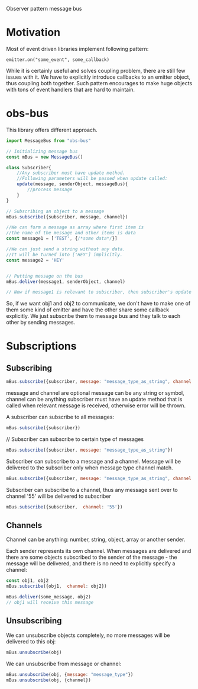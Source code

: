Observer pattern message bus

# Motivation
Most of event driven libraries implement following pattern:

```
emitter.on("some_event", some_callback)
```
While it is certainly useful and solves coupling problem, there are still few issues with it.
We have to explicitly introduce callbacks to an emitter object, thus coupling both together.
Such pattern encourages to make huge objects with tons of event handlers that are hard to maintain.

# obs-bus 
This library offers different approach.

``` javascript
import MessageBus from "obs-bus"

// Initializing message bus
const mBus = new MessageBus()

class Subscriber{
    //Any subscriber must have update method.
    //Following parameters will be passed when update called:
    update(message, senderObject, messageBus){
        //process message
    }
}

// Subscribing an object to a message
mBus.subscribe({subscriber, message, channel}) 

//We can form a message as array where first item is 
//the name of the message and other items is data
const message1 = ['TEST', {/*some data*/}]

//We can just send a string without any data.
//It will be turned into ['HEY'] implicitly.
const message2 = 'HEY'


// Putting message on the bus
mBus.deliver(message1, senderObject, channel)

// Now if message1 is relevant to subscriber, then subscriber's update method will be called.

```

So, if we want obj1 and obj2 to communicate, we don't have to 
make one of them some kind of emitter and have the other share some callback explicitly. We just subscribe them to message bus and they talk to each other by sending messages.


# Subscriptions 

## Subscribing

``` javascript
mBus.subscribe({subscriber, message: "message_type_as_string", channel: '55'})
```
message and channel are optional
message can be any string or symbol, channel can be anything subscriber must have an update method that is called when relevant message is received,  otherwise error will be thrown.


A subscriber can subscribe to all messages:
```javascript
mBus.subscribe({subscriber})

```

// Subscriber can subscribe to certain type of messages
```javascript
mBus.subscribe({subscriber, message: "message_type_as_string"})
```

Subscriber can subscribe to a message and a channel.
Message will be delivered to the subscriber only when message type
channel match.
```javascript
mBus.subscribe({subscriber, message: "message_type_as_string", channel: '55'})
```

Subscriber can subscribe to a channel, thus
any message sent over to channel '55' will be delivered to subscriber
```javascript
mBus.subscribe({subscriber,  channel: '55'})
```

## Channels
Channel can be anything: number, string, object, array or another sender. 

Each sender represents its own channel. When messages are delivered and there are some objects subscribed to the sender of the message - the message will be delivered, and there is no need to 
explicitly specify a channel: 


```javascript
const obj1, obj2
mBus.subscribe({obj1,  channel: obj2})

mBus.deliver(some_message, obj2)
// obj1 will receive this message
```

## Unsubscribing
We can unsubscribe objects completely, no more messages will be delivered to this obj:
```javascript
mBus.unsubscribe(obj)
```

We can unsubscribe from message or channel:
```javascript
mBus.unsubscribe(obj, {message: "message_type"})
mBus.unsubscribe(obj, {channel})
```



